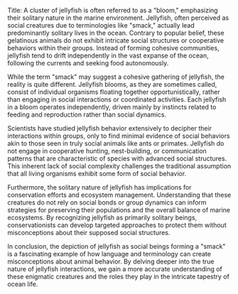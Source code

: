 Title: A cluster of jellyfish is often referred to as a "bloom," emphasizing their solitary nature in the marine environment.
Jellyfish, often perceived as social creatures due to terminologies like "smack," actually lead predominantly solitary lives in the ocean. Contrary to popular belief, these gelatinous animals do not exhibit intricate social structures or cooperative behaviors within their groups. Instead of forming cohesive communities, jellyfish tend to drift independently in the vast expanse of the ocean, following the currents and seeking food autonomously.

While the term "smack" may suggest a cohesive gathering of jellyfish, the reality is quite different. Jellyfish blooms, as they are sometimes called, consist of individual organisms floating together opportunistically, rather than engaging in social interactions or coordinated activities. Each jellyfish in a bloom operates independently, driven mainly by instincts related to feeding and reproduction rather than social dynamics.

Scientists have studied jellyfish behavior extensively to decipher their interactions within groups, only to find minimal evidence of social behaviors akin to those seen in truly social animals like ants or primates. Jellyfish do not engage in cooperative hunting, nest-building, or communication patterns that are characteristic of species with advanced social structures. This inherent lack of social complexity challenges the traditional assumption that all living organisms exhibit some form of social behavior.

Furthermore, the solitary nature of jellyfish has implications for conservation efforts and ecosystem management. Understanding that these creatures do not rely on social bonds or group dynamics can inform strategies for preserving their populations and the overall balance of marine ecosystems. By recognizing jellyfish as primarily solitary beings, conservationists can develop targeted approaches to protect them without misconceptions about their supposed social structures.

In conclusion, the depiction of jellyfish as social beings forming a "smack" is a fascinating example of how language and terminology can create misconceptions about animal behavior. By delving deeper into the true nature of jellyfish interactions, we gain a more accurate understanding of these enigmatic creatures and the roles they play in the intricate tapestry of ocean life.